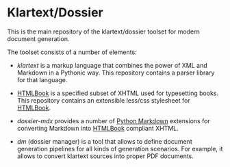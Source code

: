 # Klartext/Dossier

This is the main repository of the klartext/dossier toolset for modern document generation.

The toolset consists of a number of elements:

- *klartext* is a markup language that combines the power of XML and Markdown in a Pythonic way. This repository contains a parser library for that language.

- [HTMLBook](https://oreillymedia.github.io/HTMLBook/) is a specified subset of XHTML used for typesetting books. This repository contains an extensible less/css stylesheet for [HTMLBook](https://oreillymedia.github.io/HTMLBook).

- *dossier-mdx* provides a number of [Python Markdown](https://python-markdown.github.io) extensions for converting Markdown into [HTMLBook](https://oreillymedia.github.io/HTMLBook/) compliant XHTML.

- *dm* (dossier manager) is a tool that allows to define document generation pipelines for all kinds of generation scenarios. For example, it allows to convert klartext sources into proper PDF documents.

